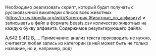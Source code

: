 Необходимо реализовать скрипт, который будет получать с русскоязычной википедии список всех животных (https://ru.wikipedia.org/wiki/Категория:Животные_по_алфавиту) и записывать в файл в формате beasts.csv количество животных на каждую букву алфавита. Содержимое результирующего файла:

А,642
Б,412
В,....
Примечание:
анализ текста производить не нужно, считается любая запись из категории (в ней может быть не только название, но и, например, род)
